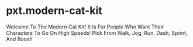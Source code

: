 # pxt.modern-cat-kit

Welcome To The Modern Cat Kit!
It Is For People Who Want Their Characters To Go On High Speeds!
Pick From Walk, Jog, Run, Dash, Sprint, And Boost!
